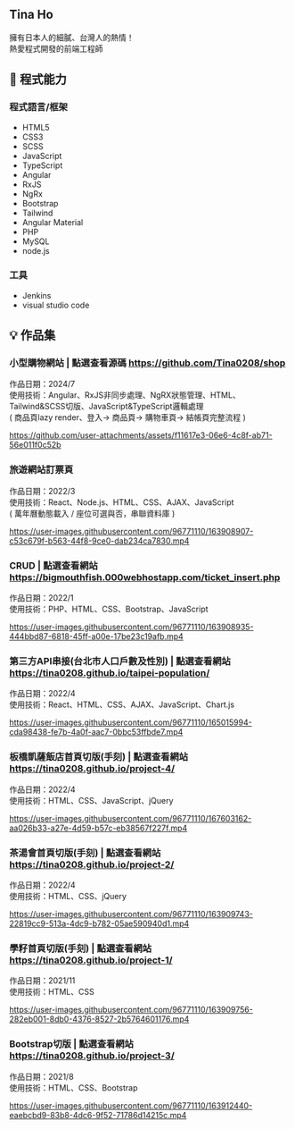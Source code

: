 ## Tina Ho

擁有日本人的細膩、台灣人的熱情！<br>
熱愛程式開發的前端工程師

## 🧠 程式能力
### 程式語言/框架
- HTML5
- CSS3
- SCSS
- JavaScript
- TypeScript
- Angular
- RxJS
- NgRx
- Bootstrap
- Tailwind
- Angular Material
- PHP
- MySQL
- node.js

### 工具
- Jenkins
- visual studio code

## 💡 作品集
### 小型購物網站 | 點選查看源碼 https://github.com/Tina0208/shop<br>
作品日期：2024/7<br>
使用技術：Angular、RxJS非同步處理、NgRX狀態管理、HTML、Tailwind&SCSS切版、JavaScript&TypeScript邏輯處理<br>
( 商品頁lazy render、登入-> 商品頁-> 購物車頁-> 結帳頁完整流程 )<br>

https://github.com/user-attachments/assets/f11617e3-06e6-4c8f-ab71-56e011f0c52b

### 旅遊網站訂票頁<br>
作品日期：2022/3<br>
使用技術：React、Node.js、HTML、CSS、AJAX、JavaScript<br>
( 萬年曆動態載入 / 座位可選與否，串聯資料庫 )<br>

https://user-images.githubusercontent.com/96771110/163908907-c53c679f-b563-44f8-9ce0-dab234ca7830.mp4

### CRUD | 點選查看網站 https://bigmouthfish.000webhostapp.com/ticket_insert.php<br>
作品日期：2022/1<br>
使用技術：PHP、HTML、CSS、Bootstrap、JavaScript<br>

https://user-images.githubusercontent.com/96771110/163908935-444bbd87-6818-45ff-a00e-17be23c19afb.mp4

### 第三方API串接(台北市人口戶數及性別) | 點選查看網站 https://tina0208.github.io/taipei-population/
作品日期：2022/4<br>
使用技術：React、HTML、CSS、AJAX、JavaScript、Chart.js<br>

https://user-images.githubusercontent.com/96771110/165015994-cda98438-fe7b-4a0f-aac7-0bbc53ffbde7.mp4

### 板橋凱薩飯店首頁切版(手刻) | 點選查看網站 https://tina0208.github.io/project-4/
作品日期：2022/4<br>
使用技術：HTML、CSS、JavaScript、jQuery<br>

https://user-images.githubusercontent.com/96771110/167603162-aa026b33-a27e-4d59-b57c-eb38567f227f.mp4

### 茶湯會首頁切版(手刻) | 點選查看網站 https://tina0208.github.io/project-2/
作品日期：2022/4<br>
使用技術：HTML、CSS、jQuery<br>

https://user-images.githubusercontent.com/96771110/163909743-22819cc9-513a-4dc9-b782-05ae590940d1.mp4

### 學籽首頁切版(手刻) | 點選查看網站 https://tina0208.github.io/project-1/
作品日期：2021/11<br>
使用技術：HTML、CSS<br>

https://user-images.githubusercontent.com/96771110/163909756-282eb001-8db0-4376-8527-2b5764601176.mp4

### Bootstrap切版 | 點選查看網站 https://tina0208.github.io/project-3/
作品日期：2021/8<br>
使用技術：HTML、CSS、Bootstrap<br>

https://user-images.githubusercontent.com/96771110/163912440-eaebcbd9-83b8-4dc6-9f52-71786d14215c.mp4




<!--
**Tina0208/Tina0208** is a ✨ _special_ ✨ repository because its `README.md` (this file) appears on your GitHub profile.

Here are some ideas to get you started:

- 🔭 I’m currently working on ...
- 🌱 I’m currently learning ...
- 👯 I’m looking to collaborate on ...
- 🤔 I’m looking for help with ...
- 💬 Ask me about ...
- 📫 How to reach me: ...
- 😄 Pronouns: ...
- ⚡ Fun fact: ...
-->



















